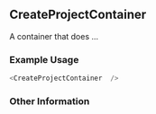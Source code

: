## CreateProjectContainer
A container that does ...

### Example Usage

```js
<CreateProjectContainer  />
```


### Other Information
